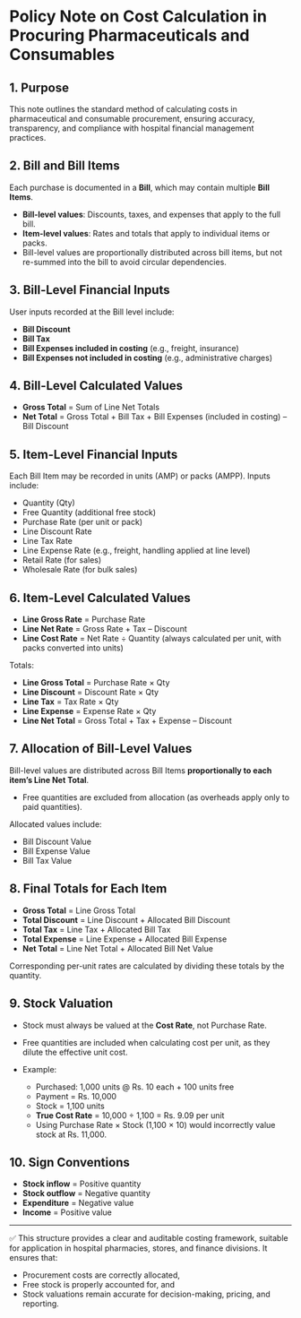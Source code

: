 # Policy Note on Cost Calculation in Procuring Pharmaceuticals and Consumables

## 1. Purpose

This note outlines the standard method of calculating costs in pharmaceutical and consumable procurement, ensuring accuracy, transparency, and compliance with hospital financial management practices.

## 2. Bill and Bill Items

Each purchase is documented in a **Bill**, which may contain multiple **Bill Items**.

* **Bill-level values**: Discounts, taxes, and expenses that apply to the full bill.
* **Item-level values**: Rates and totals that apply to individual items or packs.
* Bill-level values are proportionally distributed across bill items, but not re-summed into the bill to avoid circular dependencies.

## 3. Bill-Level Financial Inputs

User inputs recorded at the Bill level include:

* **Bill Discount**
* **Bill Tax**
* **Bill Expenses included in costing** (e.g., freight, insurance)
* **Bill Expenses not included in costing** (e.g., administrative charges)

## 4. Bill-Level Calculated Values

* **Gross Total** = Sum of Line Net Totals
* **Net Total** = Gross Total + Bill Tax + Bill Expenses (included in costing) – Bill Discount

## 5. Item-Level Financial Inputs

Each Bill Item may be recorded in units (AMP) or packs (AMPP). Inputs include:

* Quantity (Qty)
* Free Quantity (additional free stock)
* Purchase Rate (per unit or pack)
* Line Discount Rate
* Line Tax Rate
* Line Expense Rate (e.g., freight, handling applied at line level)
* Retail Rate (for sales)
* Wholesale Rate (for bulk sales)

## 6. Item-Level Calculated Values

* **Line Gross Rate** = Purchase Rate
* **Line Net Rate** = Gross Rate + Tax – Discount
* **Line Cost Rate** = Net Rate ÷ Quantity (always calculated per unit, with packs converted into units)

Totals:

* **Line Gross Total** = Purchase Rate × Qty
* **Line Discount** = Discount Rate × Qty
* **Line Tax** = Tax Rate × Qty
* **Line Expense** = Expense Rate × Qty
* **Line Net Total** = Gross Total + Tax + Expense – Discount

## 7. Allocation of Bill-Level Values

Bill-level values are distributed across Bill Items **proportionally to each item’s Line Net Total**.

* Free quantities are excluded from allocation (as overheads apply only to paid quantities).

Allocated values include:

* Bill Discount Value
* Bill Expense Value
* Bill Tax Value

## 8. Final Totals for Each Item

* **Gross Total** = Line Gross Total
* **Total Discount** = Line Discount + Allocated Bill Discount
* **Total Tax** = Line Tax + Allocated Bill Tax
* **Total Expense** = Line Expense + Allocated Bill Expense
* **Net Total** = Line Net Total + Allocated Bill Net Value

Corresponding per-unit rates are calculated by dividing these totals by the quantity.

## 9. Stock Valuation

* Stock must always be valued at the **Cost Rate**, not Purchase Rate.
* Free quantities are included when calculating cost per unit, as they dilute the effective unit cost.
* Example:

  * Purchased: 1,000 units @ Rs. 10 each + 100 units free
  * Payment = Rs. 10,000
  * Stock = 1,100 units
  * **True Cost Rate** = 10,000 ÷ 1,100 = Rs. 9.09 per unit
  * Using Purchase Rate × Stock (1,100 × 10) would incorrectly value stock at Rs. 11,000.

## 10. Sign Conventions

* **Stock inflow** = Positive quantity
* **Stock outflow** = Negative quantity
* **Expenditure** = Negative value
* **Income** = Positive value

---

✅ This structure provides a clear and auditable costing framework, suitable for application in hospital pharmacies, stores, and finance divisions. It ensures that:

* Procurement costs are correctly allocated,
* Free stock is properly accounted for, and
* Stock valuations remain accurate for decision-making, pricing, and reporting.



